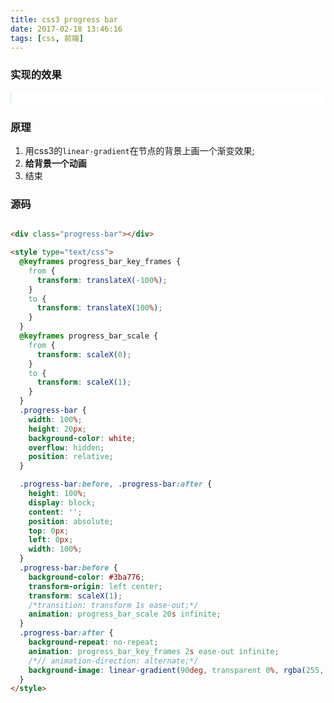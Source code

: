 ```yaml
---
title: css3 progress bar
date: 2017-02-18 13:46:16
tags: [css, 前端]
---
```


### 实现的效果

<div class="progress-bar"></div>

### 原理

1. 用css3的`linear-gradient`在节点的背景上画一个渐变效果;
2. **给背景一个动画**
3. 结束

### 源码


```html

<div class="progress-bar"></div>

<style type="text/css">
  @keyframes progress_bar_key_frames {
    from {
      transform: translateX(-100%);
    }
    to {
      transform: translateX(100%);
    }
  }
  @keyframes progress_bar_scale {
    from {
      transform: scaleX(0);
    }
    to {
      transform: scaleX(1);
    }
  }
  .progress-bar {
    width: 100%;
    height: 20px;
    background-color: white;
    overflow: hidden;
    position: relative;
  }

  .progress-bar:before, .progress-bar:after {
    height: 100%;
    display: block;
    content: '';
    position: absolute;
    top: 0px;
    left: 0px;
    width: 100%;
  }
  .progress-bar:before {
    background-color: #3ba776;
    transform-origin: left center;
    transform: scaleX(1);
    /*transition: transform 1s ease-out;*/
    animation: progress_bar_scale 20s infinite;
  }
  .progress-bar:after {
    background-repeat: no-repeat;
    animation: progress_bar_key_frames 2s ease-out infinite;
    /*// animation-direction: alternate;*/
    background-image: linear-gradient(90deg, transparent 0%, rgba(255, 255, 255, 0.6) 90%, transparent 100% );
  }
</style>

```

<style type="text/css">
@keyframes progress_bar_key_frames {
  from {
    transform: translateX(-100%);
  }
  to {
    transform: translateX(100%);
  }
}
@keyframes progress_bar_scale {
  from {
    transform: scaleX(0);
  }
  to {
    transform: scaleX(1);
  }
}
.progress-bar {
  width: 100%;
  height: 20px;
  background-color: white;
  overflow: hidden;
  position: relative;
}

.progress-bar:before, .progress-bar:after {
  height: 100%;
  display: block;
  content: '';
  position: absolute;
  top: 0px;
  left: 0px;
  width: 100%;
}
.progress-bar:before {
  background-color: #3ba776;
  transform-origin: left center;
  transform: scaleX(1);
  /*transition: transform 1s ease-out;*/
  animation: progress_bar_scale 20s infinite;
}
.progress-bar:after {
  background-repeat: no-repeat;
  animation: progress_bar_key_frames 2s ease-out infinite;
  /*// animation-direction: alternate;*/
  background-image: linear-gradient(90deg, transparent 0%, rgba(255, 255, 255, 0.6) 90%, transparent 100% );
}
</style>
